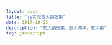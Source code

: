 ```yaml
---
layout: post
title: "js实现放大镜效果"
date: 2017-10-25 
description: "放大镜效果，放大效果，放大镜"
tag: javascript 
---   
```

